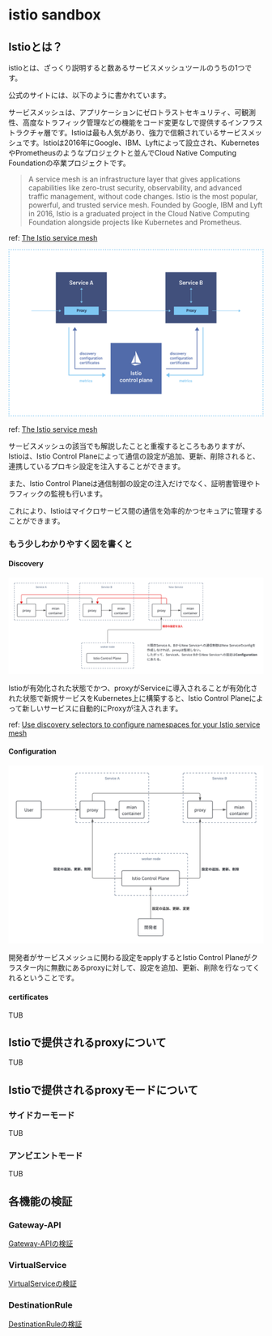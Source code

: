 # istio sandbox

## Istioとは？

istioとは、ざっくり説明すると数あるサービスメッシュツールのうちの1つです。

公式のサイトには、以下のように書かれています。

サービスメッシュは、アプリケーションにゼロトラストセキュリティ、可観測性、高度なトラフィック管理などの機能をコード変更なしで提供するインフラストラクチャ層です。Istioは最も人気があり、強力で信頼されているサービスメッシュです。Istioは2016年にGoogle、IBM、Lyftによって設立され、KubernetesやPrometheusのようなプロジェクトと並んでCloud Native Computing Foundationの卒業プロジェクトです。

> A service mesh is an infrastructure layer that gives applications capabilities like zero-trust security, observability, and advanced traffic management, without code changes. Istio is the most popular, powerful, and trusted service mesh. Founded by Google, IBM and Lyft in 2016, Istio is a graduated project in the Cloud Native Computing Foundation alongside projects like Kubernetes and Prometheus.

ref: [The Istio service mesh](https://istio.io/latest/about/service-mesh/#what-is-istio)

![Istioの構成](../image/4.svg)

ref: [The Istio service mesh](https://istio.io/latest/about/service-mesh/)

サービスメッシュの該当でも解説したことと重複するところもありますが、
Istioは、Istio Control Planeによって通信の設定が追加、更新、削除されると、連携しているプロキシ設定を注入することができます。

また、Istio Control Planeは通信制御の設定の注入だけでなく、証明書管理やトラフィックの監視も行います。

これにより、Istioはマイクロサービス間の通信を効率的かつセキュアに管理することができます。

### もう少しわかりやすく図を書くと

#### Discovery

![Discovery](../image/5.png)

Istioが有効化された状態でかつ、proxyがServiceに導入されることが有効化された状態で新規サービスをKubernetes上に構築すると、Istio Control Planeによって新しいサービスに自動的にProxyが注入されます。

ref: [Use discovery selectors to configure namespaces for your Istio service mesh](https://istio.io/latest/blog/2021/discovery-selectors/)

#### Configuration

![Configuration](../image/6.png)

開発者がサービスメッシュに関わる設定をapplyするとIstio Control Planeがクラスター内に無数にあるproxyに対して、設定を追加、更新、削除を行なってくれるということです。

#### certificates

TUB

## Istioで提供されるproxyについて

TUB

## Istioで提供されるproxyモードについて

### サイドカーモード

TUB

### アンビエントモード

TUB

## 各機能の検証

### Gateway-API

[Gateway-APIの検証](./VirtualService/README.md)

### VirtualService

[VirtualServiceの検証](./VirtualService/README.md)

### DestinationRule

[DestinationRuleの検証](./DestinationRule/README.md)
